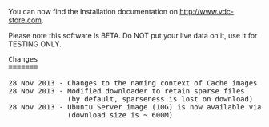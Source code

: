 You can now find the Installation documentation on <a href="http://www.vdc-store.com">http://www.vdc-store.com</a>.

Please note this software is BETA.
Do NOT put your live data on it, use it for TESTING ONLY.

<pre>
Changes
=======

28 Nov 2013 - Changes to the naming context of Cache images
28 Nov 2013 - Modified downloader to retain sparse files
              (by default, sparseness is lost on download)
28 Nov 2013 - Ubuntu Server image (10G) is now available via Marketplace
              (download size is ~ 600M)

</pre>
